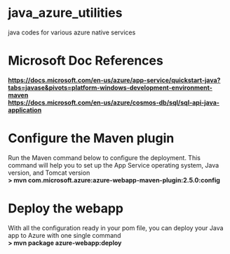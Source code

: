 # java_azure_utilities
java codes for various azure native services <br>

# Microsoft Doc References
<b>https://docs.microsoft.com/en-us/azure/app-service/quickstart-java?tabs=javase&pivots=platform-windows-development-environment-maven </b><br>
<b>https://docs.microsoft.com/en-us/azure/cosmos-db/sql/sql-api-java-application</b>


# Configure the Maven plugin
Run the Maven command below to configure the deployment. This command will help you to set up the App Service operating system, Java version, and Tomcat version <br>
<b>> mvn com.microsoft.azure:azure-webapp-maven-plugin:2.5.0:config</b>

# Deploy the webapp
With all the configuration ready in your pom file, you can deploy your Java app to Azure with one single command<br>
<b>> mvn package azure-webapp:deploy</b>
